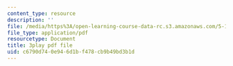 ```yaml
---
content_type: resource
description: ''
file: /media/https%3A/open-learning-course-data-rc.s3.amazonaws.com/5-111-principles-of-chemical-science-fall-2008/c6790d740e946d1bf478cb9b49bd3b1d_llaa-iEYDLI.pdf
file_type: application/pdf
resourcetype: Document
title: 3play pdf file
uid: c6790d74-0e94-6d1b-f478-cb9b49bd3b1d
---
```

